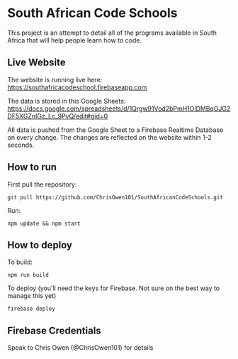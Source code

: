 # South African Code Schools

This project is an attempt to detail all of the programs available in South Africa that will help people learn how to code.

## Live Website

The website is running live here: https://southafricacodeschool.firebaseapp.com

The data is stored in this Google Sheets: https://docs.google.com/spreadsheets/d/1Qrgw91Vod2bPmH1OlDMBqGJG2DF5XGZnIGz_Lc_9PvQ/edit#gid=0

All data is pushed from the Google Sheet to a Firebase Realtime Database on every change. The changes are reflected on the website within 1-2 seconds.

## How to run

First pull the repository:

```
git pull https://github.com/ChrisOwen101/SouthAfricanCodeSchools.git
```

Run:

```
npm update && npm start
```

## How to deploy

To build:

```
npm run build
```

To deploy (you'll need the keys for Firebase. Not sure on the best way to manage this yet)

```
firebase deploy
```

## Firebase Credentials

Speak to Chris Owen (@ChrisOwen101) for details
